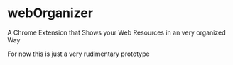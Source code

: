 # webOrganizer
A Chrome Extension that Shows your Web Resources in an very organized Way

For now this is just a very rudimentary prototype
